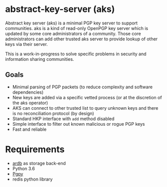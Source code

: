 # abstract-key-server (aks)

Abstract key server (aks) is a minimal PGP key server to support communities. aks is a kind of
read-only OpenPGP key server which is updated by some core administrators of a community. Those
core administrators can add other trusted aks server to provide lookup of other keys via their server.

This is a work-in-progress to solve specific problems in security and information sharing communities.

## Goals

- Minimal parsing of PGP packets (to reduce complexity and software dependencies)
- New keys are added via a specific vetted process (or at the discretion of the aks operator)
- AKS can connect to other trusted list to query unknown keys and there is no reconciliation protocol (by design)
- Standard HKP interface with `add` method disabled
- Simple interface to filter out known malicious or rogue PGP keys
- Fast and reliable

# Requirements

- [ardb](https://github.com/yinqiwen/ardb) as storage back-end
- Python 3.6
- [Pgpy](https://github.com/SecurityInnovation/PGPy)
- redis python library

